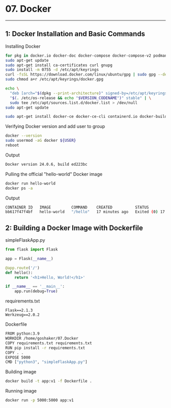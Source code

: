 # 07. Docker
---

## 1: Docker Installation and Basic Commands

Installing Docker

```bash
for pkg in docker.io docker-doc docker-compose docker-compose-v2 podman-docker containerd runc; do sudo apt-get remove $pkg; done
sudo apt-get update
sudo apt-get install ca-certificates curl gnupg
sudo install -m 0755 -d /etc/apt/keyrings
curl -fsSL https://download.docker.com/linux/ubuntu/gpg | sudo gpg --dearmor -o /etc/apt/keyrings/docker.gpg
sudo chmod a+r /etc/apt/keyrings/docker.gpg

echo \
  "deb [arch="$(dpkg --print-architecture)" signed-by=/etc/apt/keyrings/docker.gpg] https://download.docker.com/linux/ubuntu \
  "$(. /etc/os-release && echo "$VERSION_CODENAME")" stable" | \
  sudo tee /etc/apt/sources.list.d/docker.list > /dev/null
sudo apt-get update

sudo apt-get install docker-ce docker-ce-cli containerd.io docker-buildx-plugin docker-compose-plugin
```

Verifying Docker version and add user to group
```bash
docker --version
sudo usermod -aG docker ${USER}
reboot
```

Output

```bash
Docker version 24.0.6, build ed223bc
```

Pulling the official "hello-world" Docker image

```bash
docker run hello-world
docker ps -a
```

Output

```bash
CONTAINER ID   IMAGE         COMMAND    CREATED          STATUS                      PORTS     NAMES
bb617f47f4bf   hello-world   "/hello"   17 minutes ago   Exited (0) 17 minutes ago             confident_ganguly
```

## 2: Building a Docker Image with Dockerfile

simpleFlaskApp.py

```python
from flask import Flask

app = Flask(__name__)

@app.route('/')
def hello():
    return '<h1>Hello, World!</h1>'

if __name__ == '__main__':
    app.run(debug=True)
```

requirements.txt

```
Flask==2.1.3
Werkzeug==2.0.2
```

Dockerfile

```bash
FROM python:3.9
WORKDIR /home/goshaker/07.Docker
COPY requirements.txt requirements.txt
RUN pip install -r requirements.txt
COPY . .
EXPOSE 5000
CMD ["python3", "simpleFlaskApp.py"]
```

Building image

```bash
docker build -t app:v1 -f Dockerfile .
```

Running image

```bash
docker run -p 5000:5000 app:v1
```